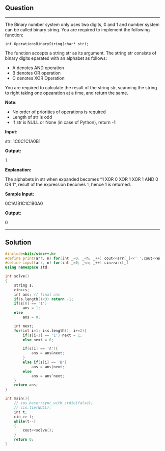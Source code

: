 ## Question
___
The Binary number system only uses two digits, 0 and 1 and number system can be called binary string. You are required to implement the following function:

`int OperationsBinaryString(char* str);`

The function accepts a string str as its argument. The string str consists of binary digits eparated with an alphabet as follows:

- A denotes AND operation
- B denotes OR operation
- C denotes XOR Operation

You are required to calculate the result of the string str, scanning the string to right taking one opearation at a time, and return the same.

**Note:**

- No order of priorities of operations is required
- Length of str is odd
- If str is NULL or None (in case of Python), return -1

**Input:**

str: 1C0C1C1A0B1

**Output:**

1

**Explanation:**

The alphabets in str when expanded becomes “1 XOR 0 XOR 1 XOR 1 AND 0 OR 1”, result of the expression becomes 1, hence 1 is returned.

**Sample Input:**

0C1A1B1C1C1B0A0

**Output:**

0
___
## Solution
```c++
#include<bits/stdc++.h>
#define print(arr, n) for(int _=0; _<n; _++) cout<<arr[_]<<' ';cout<<endl
#define input(arr, n) for(int _=0; _<n; _++) cin>>arr[_]
using namespace std;

int solve()
{
    string s;
    cin>>s;
    int ans; // final ans
    if(s.length()<3) return -1;
    if(s[0] == '1')
        ans = 1;
    else
        ans = 0;

    int next;
    for(int i=1; i<s.length(); i+=2){
        if(s[i+1] == '1') next = 1;
        else next = 0;

        if(s[i] == 'A'){
            ans = ans&next;
        }
        else if(s[i] == 'B')
            ans = ans|next;
        else
            ans = ans^next;
    }
    return ans;
}

int main(){
    // ios_base::sync_with_stdio(false);
    // cin.tie(NULL);
    int t;
    cin >> t;
    while(t--)
    {
        cout<<solve();
    }
    return 0;
}
```